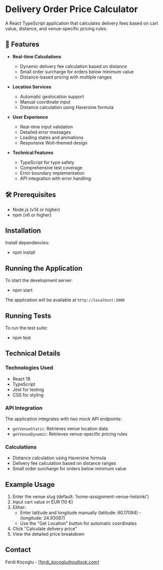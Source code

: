 # Delivery Order Price Calculator

A React TypeScript application that calculates delivery fees based on cart value, distance, and venue-specific pricing rules.

## 🚀 Features

- **Real-time Calculations**
  - Dynamic delivery fee calculation based on distance
  - Small order surcharge for orders below minimum value
  - Distance-based pricing with multiple ranges

- **Location Services**
  - Automatic geolocation support
  - Manual coordinate input
  - Distance calculation using Haversine formula

- **User Experience**
  - Real-time input validation
  - Detailed error messages
  - Loading states and animations
  - Responsive Wolt-themed design

- **Technical Features**
  - TypeScript for type safety
  - Comprehensive test coverage
  - Error boundary implementation
  - API integration with error handling

## 🛠️ Prerequisites

- Node.js (v14 or higher)
- npm (v6 or higher)

## Installation

Install dependencies:
- npm install

## Running the Application

To start the development server:
- npm start

The application will be available at `http://localhost:3000`

## Running Tests

To run the test suite:
- npm test


## Technical Details

### Technologies Used
- React 18
- TypeScript
- Jest for testing
- CSS for styling

### API Integration
The application integrates with two mock API endpoints:
- `getVenueStatic`: Retrieves venue location data
- `getVenueDynamic`: Retrieves venue-specific pricing rules

### Calculations
- Distance calculation using Haversine formula
- Delivery fee calculation based on distance ranges
- Small order surcharge for orders below minimum value

## Example Usage

1. Enter the venue slug (default: 'home-assignment-venue-helsinki')
2. Input cart value in EUR (10 €)
3. Either:
   - Enter latitude and longitude manually (latitude: 60.17094) - (longitude: 24.93087)
   - Use the "Get Location" button for automatic coordinates
4. Click "Calculate delivery price"
5. View the detailed price breakdown


## Contact

Ferdi Koçoglu - [ferdi_kocoglu@outlook.com]